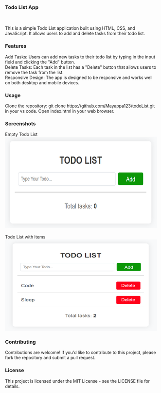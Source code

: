 ### Todo List App
<br><br>
This is a simple Todo List application built using HTML, CSS, and JavaScript. It allows users to add and delete tasks from their todo list.
<br>

### <b>Features</b> <br>
Add Tasks: Users can add new tasks to their todo list by typing in the input field and clicking the "Add" button. <br>
Delete Tasks: Each task in the list has a "Delete" button that allows users to remove the task from the list.  <br>
Responsive Design: The app is designed to be responsive and works well on both desktop and mobile devices.
<br>

### <b>Usage</b> <br>
Clone the repository: git clone https://github.com/Mayappa123/todoList.git in your vs code.
Open index.html in your web browser.
<br>

### <b>Screenshots</b> <br>
Empty Todo List <br>
<img src="/images/todo1.png" width="500" height="300">
<br><br>
Todo List with Items <br>
<img src="/images/todo2.png" width="500" height="300">
<br>

### <b>Contributing</b><br>
Contributions are welcome! If you'd like to contribute to this project, please fork the repository and submit a pull request.
<br>

### <b>License</b> <br>
This project is licensed under the MIT License - see the LICENSE file for details.
